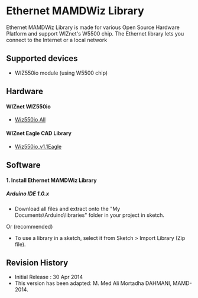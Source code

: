 Ethernet MAMDWiz Library
========
Ethernet MAMDWiz Library is made for various Open Source Hardware Platform and support WIZnet's W5500 chip. 
The Ethernet library lets you connect to the Internet or a local network

## Supported devices
* WIZ550io module (using W5500 chip)

## Hardware
#### WIZnet WIZ550io 
* [Wiz550io All](http://wizwiki.net/wiki/doku.php?id=products:wiz550io:allpages "Wiz550io All")

#### WIZnet Eagle CAD Library
* [Wiz550io_v1.1Eagle](http://wizwiki.net/wiki/lib/exe/fetch.php?media=osh:eaglecadlib:wiz550io_v1.1.zip "Wiz550io_v1.1Eagle.zip ")

## Software
#### 1. Install Ethernet MAMDWiz Library
##### Arduino IDE 1.0.x

* Download all files and extract onto the "My Documents\Arduino\libraries\" folder in your project in sketch.

Or (recommended)

* To use a library in a sketch, select it from Sketch > Import Library (Zip file).

## Revision History
* Initial Release : 30 Apr 2014
* This version has been adapted: M. Med Ali Mortadha DAHMANI, MAMD-2014.

